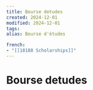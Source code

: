 ```yaml
---
title: Bourse detudes
created: 2024-12-01
modified: 2024-12-01
tags: 
alias: Bourse d'études

french:
- "[[18188 Scholarships]]"
---
```

# Bourse detudes
